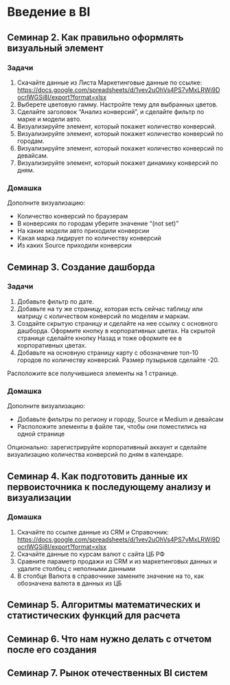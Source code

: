 # Введение в BI

## Семинар 2. Как правильно оформлять визуальный элемент
### Задачи
1. Скачайте данные из Листа Маркетинговые данные по ссылке: 
https://docs.google.com/spreadsheets/d/1vev2uOhVs4PS7vMxLRWi9DocrlWGSj8I/export?format=xlsx
2. Выберете цветовую гамму. Настройте тему для выбранных цветов.
3. Сделайте заголовок “Анализ конверсий”, и сделайте фильтр по марке и модели авто.
4. Визуализируйте элемент, который покажет количество конверсий.
5. Визуализируйте элемент, который покажет количество конверсий по городам.
6. Визуализируйте элемент, который покажет количество конверсий по девайсам.
7. Визуализируйте элемент, который покажет динамику конверсий по дням. 
### Домашка
Дополните визуализацию:
* Количество конверсий по браузерам
* В конверсиях по городам уберите значение “(not set)”
* На какие модели авто приходили конверсии
* Какая марка лидирует по количеству конверсий
* Из каких Source приходили конверсии



## Семинар 3. Создание дашборда
### Задачи
1. Добавьте фильтр по дате.
2. Добавьте на ту же страницу, которая есть сейчас таблицу или матрицу с количеством конверсий по моделям и маркам.
3. Создайте скрытую страницу и сделайте на нее ссылку с основного дашборда. Оформите кнопку в корпоративных цветах. На скрытой странице сделайте кнопку Назад и тоже оформите ее в корпоративных цветах.
4. Добавьте на основную страницу карту с обозначение топ-10 городов по количеству конверсий. Размер пузырьков сделайте -20.

Расположите все получившиеся элементы на 1 странице.

### Домашка
Дополните визуализацию:
* Добавьте фильтры по региону и городу, Source и Medium и девайсам
* Расположите элементы в файле так, чтобы они поместились на одной странице

Опционально: зарегистрируйте корпоративный аккаунт и сделайте визуализацию количества конверсий по дням в календаре.



## Семинар 4. Как подготовить данные их первоисточника к последующему анализу и визуализации
### Домашка
1. Скачайте по ссылке данные из CRM и Справочник:
https://docs.google.com/spreadsheets/d/1vev2uOhVs4PS7vMxLRWi9DocrlWGSj8I/export?format=xlsx
1. Скачайте данные по курсам валют с сайта ЦБ РФ
2. Сравните параметр продажи из CRM и из маркетинговых данных и удалите столбец с неполными данными
3. В столбце Валюта в справочнике замените значение на то, как обозначена валюта в данных из ЦБ



## Семинар 5. Алгоритмы математических и статистических функций для расчета



## Семинар 6. Что нам нужно делать с отчетом после его создания



## Семинар 7. Рынок отечественных BI систем
